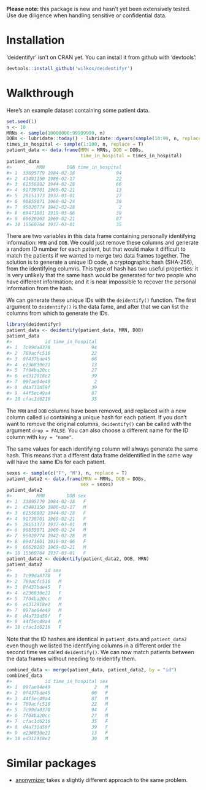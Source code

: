 
**Please note:** this package is new and hasn’t yet been extensively
tested. Use due diligence when handling sensitive or confidential data.

# Installation

‘deidentifyr’ isn’t on CRAN yet. You can install it from github with
‘devtools’:

``` r
devtools::install_github('wilkox/deidentifyr')
```

# Walkthrough

Here’s an example dataset containing some patient data.

``` r
set.seed(1)
n <- 10
MRNs <- sample(10000000:99999999, n)
DOBs <- lubridate::today() - lubridate::dyears(sample(18:99, n, replace = T))
times_in_hospital <- sample(1:100, n, replace = T)
patient_data <- data.frame(MRN = MRNs, DOB = DOBs, 
                           time_in_hospital = times_in_hospital)
patient_data
#>         MRN        DOB time_in_hospital
#> 1  33895779 1984-02-18               94
#> 2  43491150 1986-02-17               22
#> 3  61556802 1944-02-28               66
#> 4  91738701 1969-02-21               13
#> 5  28151373 1937-03-01               27
#> 6  90855071 1960-02-24               39
#> 7  95020774 1942-02-28                2
#> 8  69471801 1919-03-06               39
#> 9  66620263 1969-02-21               87
#> 10 15560764 1937-03-01               35
```

There are two variables in this data frame containing personally
identifying information: `MRN` and `DOB`. We could just remove these
columns and generate a random ID number for each patient, but that would
make it difficult to match the patients if we wanted to merge two data
frames together. The solution is to generate a unique ID code, a
cryptographic hash (SHA-256), from the identifying columns. This type of
hash has two useful properties: it is very unlikely that the same hash
would be generated for two people who have different information; and it
is near impossible to recover the personal information from the hash.

We can generate these unique IDs with the `deidentify()` function. The
first argument to `deidentify()` is the data fame, and after that we can
list the columns from which to generate the IDs.

``` r
library(deidentifyr)
patient_data <- deidentify(patient_data, MRN, DOB)
patient_data
#>            id time_in_hospital
#> 1  7c99da8378               94
#> 2  769acfc516               22
#> 3  0f437bde45               66
#> 4  e236830e21               13
#> 5  7f04ba20cc               27
#> 6  ed312918e2               39
#> 7  097ae04e49                2
#> 8  d4a731d59f               39
#> 9  44f5ec49a4               87
#> 10 cfac1d6216               35
```

The `MRN` and `DOB` columns have been removed, and replaced with a new
column called `id` containing a unique hash for each patient. If you
don’t want to remove the original columns, `deidentify()` can be
called with the argument `drop = FALSE`. You can also choose a different
name for the ID column with `key = "name"`.

The same values for each identifying column will always generate the
same hash. This means that a different data frame deidentified in the
same way will have the same IDs for each patient.

``` r
sexes <- sample(c("F", "M"), n, replace = T)
patient_data2 <- data.frame(MRN = MRNs, DOB = DOBs, 
                           sex = sexes)
patient_data2
#>         MRN        DOB sex
#> 1  33895779 1984-02-18   F
#> 2  43491150 1986-02-17   M
#> 3  61556802 1944-02-28   F
#> 4  91738701 1969-02-21   F
#> 5  28151373 1937-03-01   M
#> 6  90855071 1960-02-24   M
#> 7  95020774 1942-02-28   M
#> 8  69471801 1919-03-06   F
#> 9  66620263 1969-02-21   M
#> 10 15560764 1937-03-01   F
patient_data2 <- deidentify(patient_data2, DOB, MRN)
patient_data2
#>            id sex
#> 1  7c99da8378   F
#> 2  769acfc516   M
#> 3  0f437bde45   F
#> 4  e236830e21   F
#> 5  7f04ba20cc   M
#> 6  ed312918e2   M
#> 7  097ae04e49   M
#> 8  d4a731d59f   F
#> 9  44f5ec49a4   M
#> 10 cfac1d6216   F
```

Note that the ID hashes are identical in `patient_data` and
`patient_data2` even though we listed the identifying columns in a
different order the second time we called `deidentify()`. We can now
match patients between the data frames without needing to reidentify
them.

``` r
combined_data <- merge(patient_data, patient_data2, by = "id")
combined_data
#>            id time_in_hospital sex
#> 1  097ae04e49                2   M
#> 2  0f437bde45               66   F
#> 3  44f5ec49a4               87   M
#> 4  769acfc516               22   M
#> 5  7c99da8378               94   F
#> 6  7f04ba20cc               27   M
#> 7  cfac1d6216               35   F
#> 8  d4a731d59f               39   F
#> 9  e236830e21               13   F
#> 10 ed312918e2               39   M
```

# Similar packages

  - [anonymizer](https://github.com/paulhendricks/anonymizer) takes a
    slightly different approach to the same problem.
